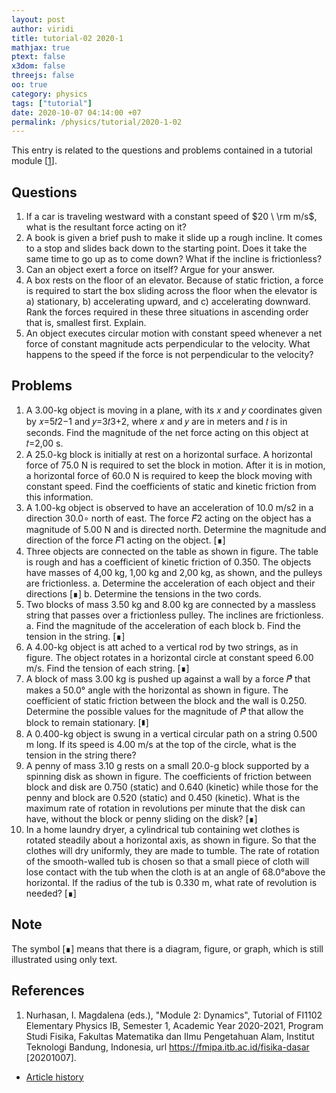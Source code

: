 ```yaml
---
layout: post
author: viridi
title: tutorial-02 2020-1
mathjax: true
ptext: false
x3dom: false
threejs: false
oo: true
category: physics
tags: ["tutorial"]
date: 2020-10-07 04:14:00 +07
permalink: /physics/tutorial/2020-1-02
---
```

This entry is related to the questions and problems contained in a tutorial module [[1](#ref1)].


## Questions
1. If a car is traveling westward with a constant speed of $20 \ \rm m/s$, what is the resultant force acting on it?
2. A book is given a brief push to make it slide up a rough incline. It comes to a stop and slides back down to the starting point. Does it take the same time to go up as to come down? What if the incline is frictionless?
3. Can an object exert a force on itself? Argue for your answer.
4. A box rests on the floor of an elevator. Because of static friction, a force is required to start the box sliding across the floor when the elevator is a) stationary, b) accelerating upward, and c) accelerating downward. Rank the forces required in these three situations in ascending order that is, smallest first. Explain.
5. An object executes circular motion with constant speed whenever a net force of constant magnitude acts perpendicular to the velocity. What happens to the speed if the force is not perpendicular to the velocity?


## Problems
1. A 3.00-kg object is moving in a plane, with its 𝑥 and 𝑦 coordinates given by 𝑥=5𝑡2−1 and 𝑦=3𝑡3+2, where 𝑥 and 𝑦 are in meters and 𝑡 is in seconds. Find the magnitude of the net force acting on this object at 𝑡=2,00 s.
2. A 25.0-kg block is initially at rest on a horizontal surface. A horizontal force of 75.0 N is required to set the block in motion. After it is in motion, a horizontal force of 60.0 N is required to keep the block moving with constant speed. Find the coefficients of static and kinetic friction from this information.
3. A 1.00-kg object is observed to have an acceleration of 10.0 m/s2 in a direction 30.0∘ north of east. The force 𝐹⃗2 acting on the object has a magnitude of 5.00 N and is directed north. Determine the magnitude and direction of the force 𝐹⃗1 acting on the object. [&#8718;]
4. Three objects are connected on the table as shown in figure. The table is rough and has a coefficient of kinetic friction of 0.350. The objects have masses of 4,00 kg, 1,00 kg and 2,00 kg, as shown, and the pulleys are frictionless.
a. Determine the acceleration of each object and their directions [&#8718;]
b. Determine the tensions in the two cords.
5. Two blocks of mass 3.50 kg and 8.00 kg are connected by a massless string that passes over a frictionless pulley. The inclines are frictionless.
a. Find the magnitude of the acceleration of each block
b. Find the tension in the string. [&#8718;]
6. A 4.00-kg object is att ached to a vertical rod by two strings, as in figure. The object rotates in a horizontal circle at constant speed 6.00 m/s. Find the tension of each string. [&#8718;]
7. A block of mass 3.00 kg is pushed up against a wall by a force 𝑃⃗⃗ that makes a 50.0° angle with the horizontal as shown in figure. The coefficient of static friction between the block and the wall is 0.250. Determine the possible values for the magnitude of 𝑃⃗⃗ that allow the block to remain stationary. [&#8718;]
8. A 0.400-kg object is swung in a vertical circular path on a string 0.500 m long. If its speed is 4.00 m/s at the top of the circle, what is the tension in the string there?
9. A penny of mass 3.10 g rests on a small 20.0-g block supported by a spinning disk as shown in figure. The coefficients of friction between block and disk are 0.750 (static) and 0.640 (kinetic) while those for the penny and block are 0.520 (static) and 0.450 (kinetic). What is the maximum rate of rotation in revolutions per minute that the disk can have, without the block or penny sliding on the disk? [&#8718;]
10. In a home laundry dryer, a cylindrical tub containing wet clothes is rotated steadily about a horizontal axis, as shown in figure. So that the clothes will dry uniformly, they are made to tumble. The rate of rotation of the smooth-walled tub is chosen so that a small piece of cloth will lose contact with the tub when the cloth is at an angle of 68.0°above the horizontal. If the radius of the tub is 0.330 m,
what rate of revolution is needed? [&#8718;]


## Note
The symbol [&#8718;] means that there is a diagram, figure, or graph, which is still illustrated using only text.


## References
1. <a name="ref1"></a>Nurhasan, I. Magdalena (eds.), "Module 2: Dynamics", Tutorial of FI1102 Elementary Physics IB, Semester 1, Academic Year 2020-2021, Program Studi Fisika, Fakultas Matematika dan Ilmu Pengetahuan Alam, Institut Teknologi Bandung, Indonesia, url <https://fmipa.itb.ac.id/fisika-dasar> [20201007].

+ [Article history](https://github.com/butiran/butiran.github.io/commits/master/_posts/phys/tutorial/2020-10-07-tutorial-02-2020-1.md)
